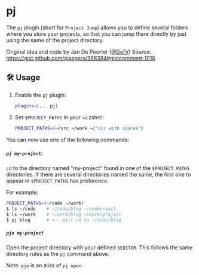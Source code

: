 # pj

The `pj` plugin (short for `Project Jump`) allows you to define several
folders where you store your projects, so that you can jump there directly
by just using the name of the project directory.

Original idea and code by Jan De Poorter ([@DefV](https://github.com/DefV))
Source: https://gist.github.com/pjaspers/368394#gistcomment-1016

## 🛠️ Usage

1. Enable the `pj` plugin:

   ```zsh
   plugins=(... pj)
   ```

2. Set `$PROJECT_PATHS` in your ~/.zshrc:

   ```zsh
   PROJECT_PATHS=(~/src ~/work ~/"dir with spaces")
   ```

You can now use one of the following commands:

##### `pj my-project`:

`cd` to the directory named "my-project" found in one of the `$PROJECT_PATHS`
directories. If there are several directories named the same, the first one
to appear in `$PROJECT_PATHS` has preference.

For example:
```zsh
PROJECT_PATHS=(~/code ~/work)
$ ls ~/code    # ~/code/blog ~/code/react
$ ls ~/work    # ~/work/blog ~/work/project
$ pj blog      # <-- will cd to ~/code/blog
```

##### `pjo my-project`

Open the project directory with your defined `$EDITOR`. This follows the same
directory rules as the `pj` command above.

Note: `pjo` is an alias of `pj open`.
